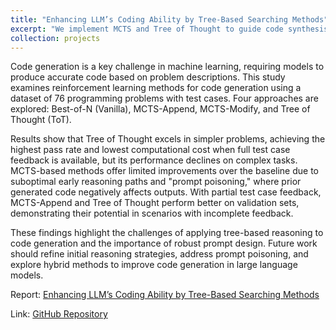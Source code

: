 ```yaml
---
title: "Enhancing LLM’s Coding Ability by Tree-Based Searching Methods"
excerpt: "We implement MCTS and Tree of Thought to guide code synthesis based on execution feedback.<br/><img src='/xiangyu_zhang.github.io/images/projects/tree-search.png'>"
collection: projects
---
```


Code generation is a key challenge in machine learning, requiring models to produce accurate code based on problem descriptions. This study examines reinforcement learning methods for code generation using a dataset of 76 programming problems with test cases. Four approaches are explored: Best-of-N (Vanilla), MCTS-Append, MCTS-Modify, and Tree of Thought (ToT).

Results show that Tree of Thought excels in simpler problems, achieving the highest pass rate and lowest computational cost when full test case feedback is available, but its performance declines on complex tasks. MCTS-based methods offer limited improvements over the baseline due to suboptimal early reasoning paths and "prompt poisoning," where prior generated code negatively affects outputs. With partial test case feedback, MCTS-Append and Tree of Thought perform better on validation sets, demonstrating their potential in scenarios with incomplete feedback.

These findings highlight the challenges of applying tree-based reasoning to code generation and the importance of robust prompt design. Future work should refine initial reasoning strategies, address prompt poisoning, and explore hybrid methods to improve code generation in large language models.

Report: [Enhancing LLM’s Coding Ability by Tree-Based Searching Methods](/xiangyu_zhang.github.io/files/projects/Reinforced_Learning_Project_Report.pdf)

Link: [GitHub Repository](https://github.com/Painkillerzzz/code_contest)